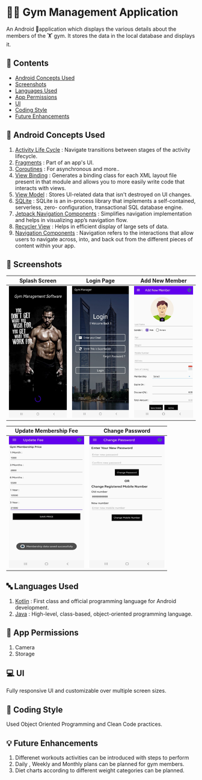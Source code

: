 # :weight_lifting_man: Gym Management Application

An Android 📱application which displays the various details about the members of the :weight_lifting: gym.
It stores the data in the local database and displays it.

## 📜 Contents

* [Android Concepts Used](https://github.com/rahulmangla28/Gym_Management_App#-android-concepts-used)
* [Screenshots](https://github.com/rahulmangla28/Gym_Management_App#-screenshots)
* [Languages Used](https://github.com/rahulmangla28/Gym_Management_App#-languages-used)
* [App Permissions](https://github.com/rahulmangla28/Gym_Management_App#-app-permissions)
* [UI](https://github.com/rahulmangla28/Gym_Management_App#-ui)
* [Coding Style](https://github.com/rahulmangla28/Gym_Management_App#-coding-style)
* [Future Enhancements](https://github.com/rahulmangla28/Gym_Management_App#-future-enhancements)

## 📑 Android Concepts Used

1. [Activity Life Cycle](https://developer.android.com/guide/components/activities/activity-lifecycle) : Navigate transitions between stages of the activity lifecycle.
2. [Fragments](https://developer.android.com/guide/fragments?gclid=EAIaIQobChMIsK261LHG-QIVgJRmAh0dMwBsEAAYASAAEgIaD_D_BwE&gclsrc=aw.ds) : Part of an app's UI.
3. [Coroutines](https://kotlinlang.org/docs/coroutines-overview.html) : For asynchronous and more..
4. [View Binding](https://developer.android.com/topic/libraries/view-binding) : Generates a binding class for each XML layout file present in that module and allows                                                                                   you to more easily write code that interacts with views.
5. [View Model](https://developer.android.com/topic/libraries/architecture/viewmodel) : Stores UI-related data that isn't destroyed on UI changes.
6. [SQLite](https://www.sqlite.org/about.html) : SQLite is an in-process library that implements a self-contained, serverless, zero-                                                                                     configuration, transactional SQL database engine.
7. [Jetpack Navigation Components](https://developer.android.com/guide/navigation) : Simplifies navigation implementation and helps in visualizing app’s navigation                                                                                          flow.
8. [Recycler View](https://developer.android.com/guide/topics/ui/layout/recyclerview?gclid=EAIaIQobChMI5KH0g7PG-QIV6pJmAh0fwgsGEAAYASAAEgIHD_D_BwE&gclsrc=aw.ds) :        Helps in efficient display of large sets of data.
9. [Navigation Components](https://developer.android.com/guide/navigation/navigation-getting-started) : Navigation refers to the interactions that allow users to navigate across, into, and back out from the different pieces of content within your app.

## 📸 Screenshots

Splash Screen | Login Page | Add New Member | 
--- | --- | --- |
<img src="https://github.com/rahulmangla28/Gym_Management_App/blob/master/SplashScreen.jpeg" height="350" width="200" > | <img src="https://github.com/rahulmangla28/Gym_Management_App/blob/master/Login%20Page.jpeg" height="350" width="200" > | <img src="https://github.com/rahulmangla28/Gym_Management_App/blob/master/Add%20New%20Member.jpeg" height="350" width="200" >

Update Membership Fee | Change Password 
--- | --- |
<img src="https://github.com/rahulmangla28/Gym_Management_App/blob/master/Update%20Membership%20Fee.jpeg" height="350" width="200" > | <img src="https://github.com/rahulmangla28/Gym_Management_App/blob/master/Change%20Password.jpeg" height="350" width="200" > 

## 🔤 Languages Used

1. [Kotlin](https://kotlinlang.org/docs/home.html) : First class and official programming language for Android development.
2. [Java](https://en.wikipedia.org/wiki/Java_(programming_language)) : High-level, class-based, object-oriented programming language.

## 🔐 App Permissions

1. Camera
2. Storage

## 💻 UI

Fully responsive UI and customizable over multiple screen sizes.

## 📝 Coding Style

Used Object Oriented Programming and Clean Code practices.

## 💡 Future Enhancements

1. Differenet workouts activities can be introduced with steps to perform
2. Daily , Weekly and Monthly plans can be planned for gym members.
3. Diet charts according to different weight categories can be planned.
